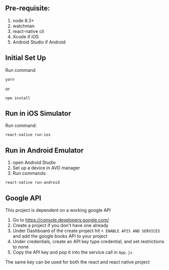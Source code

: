 ## Pre-requisite:

1. node 8.3+
2. watchman
3. react-native cli
4. Xcode if iOS
5. Android Studio if Android

## Initial Set Up
Run command
```
yarn
```
or
```
npm install
```

## Run in iOS Simulator
Run command:
```
react-native run-ios
```

## Run in Android Emulator

1. open Android Studio
2. Set up a device in AVD manager
3. Run commands:
```
react-native run-android
```

## Google API

This project is dependent on a working google API

1. Go to https://console.developers.google.com/
2. Create a project if you don't have one already
3. Under Dashboard of the create project hit  `+ ENABLE APIS AND SERVICES` and add the google books API to your project
4. Under credentials, create an API key type credential, and set restrictions to none
5. Copy the API key and pop it into the service call in `App.js`

The same key can be used for both the react and react native project